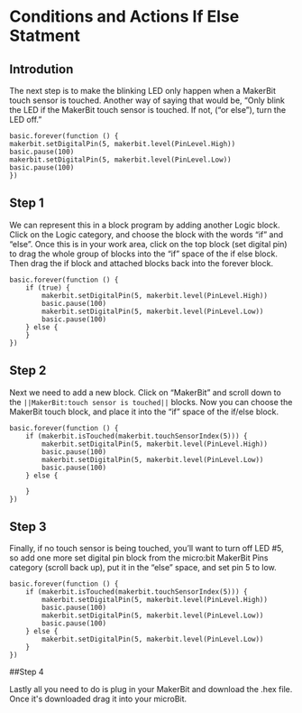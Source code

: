 # Conditions and Actions If Else Statment

## Introdution 

The next step is to make the blinking LED only happen when a MakerBit touch sensor is touched. Another way of saying that would be, “Only blink the LED if the MakerBit touch sensor is touched.  If not, (“or else”), turn the LED off.”

```blocks
basic.forever(function () {
makerbit.setDigitalPin(5, makerbit.level(PinLevel.High))
basic.pause(100)
makerbit.setDigitalPin(5, makerbit.level(PinLevel.Low))
basic.pause(100)
})
```
## Step 1

We can represent this in a block program by adding another Logic block.  Click on the Logic category, and choose the block with the words “if” and “else”. Once this is in your work area, click on the top block (set digital pin) to drag the whole group of blocks into the “if” space of the if else block. Then drag the if block and attached blocks back into the forever block.

```blocks
basic.forever(function () {
    if (true) {
        makerbit.setDigitalPin(5, makerbit.level(PinLevel.High))
        basic.pause(100)
        makerbit.setDigitalPin(5, makerbit.level(PinLevel.Low))
        basic.pause(100)
    } else {
    }
})
```

## Step 2

Next we need to add a new block. Click on “MakerBit” and scroll down to the ``||MakerBit:touch sensor is touched||`` blocks. Now you can choose the MakerBit touch block, and place it into the “if” space of the if/else block.

```blocks
basic.forever(function () {
    if (makerbit.isTouched(makerbit.touchSensorIndex(5))) {
        makerbit.setDigitalPin(5, makerbit.level(PinLevel.High))
        basic.pause(100)
        makerbit.setDigitalPin(5, makerbit.level(PinLevel.Low))
        basic.pause(100)
    } else {
    	
    }
})
```

## Step 3 

Finally, if no touch sensor is being touched, you’ll want to turn off LED #5, so add one more set digital pin block from the micro:bit MakerBit Pins category (scroll back up), put it in the “else” space, and set pin 5 to low.

```blocks
basic.forever(function () {
    if (makerbit.isTouched(makerbit.touchSensorIndex(5))) {
        makerbit.setDigitalPin(5, makerbit.level(PinLevel.High))
        basic.pause(100)
        makerbit.setDigitalPin(5, makerbit.level(PinLevel.Low))
        basic.pause(100)
    } else {
        makerbit.setDigitalPin(5, makerbit.level(PinLevel.Low))
    }
})
```

##Step 4 

Lastly all you need to do is plug in your MakerBit and download the .hex file. Once it's downloaded drag it into your microBit.


